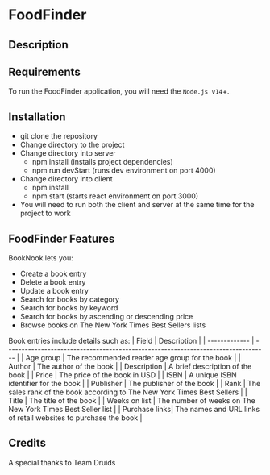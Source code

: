 # FoodFinder

## Description


## Requirements
To run the FoodFinder application, you will need the `Node.js v14`+.

## Installation
- git clone the repository
- Change directory to the project
- Change directory into server
  - npm install (installs project dependencies)
  - npm run devStart (runs dev environment on port 4000)
- Change directory into client
  - npm install 
  - npm start (starts react environment on port 3000)
- You will need to run both the client and server at the same time for the project to work


## FoodFinder Features
BookNook lets you:

* Create a book entry
* Delete a book entry
* Update a book entry
* Search for books by category
* Search for books by keyword
* Search for books by ascending or descending price
* Browse books on The New York Times Best Sellers lists

Book entries include details such as:
| Field         | Description                                                                       |
| ------------- | --------------------------------------------------------------------------------- |
| Age group     | The recommended reader age group for the book                                     |
| Author        | The author of the book                                                            |
| Description   | A brief description of the book                                                   |
| Price         | The price of the book in USD                                                      |
| ISBN          | A unique ISBN identifier for the book                                             |
| Publisher     | The publisher of the book                                                         |
| Rank          | The sales rank of the book according to The New York Times Best Sellers           |
| Title         | The title of the book                                                             |
| Weeks on list | The number of weeks on The New York Times Best Seller list                        |
| Purchase links| The names and URL links of retail websites to purchase the book                   |

## Credits
A special thanks to Team Druids
